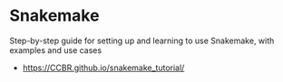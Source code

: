 # Snakemake
Step-by-step guide for setting up and learning to use Snakemake, with examples and use cases

- https://CCBR.github.io/snakemake_tutorial/